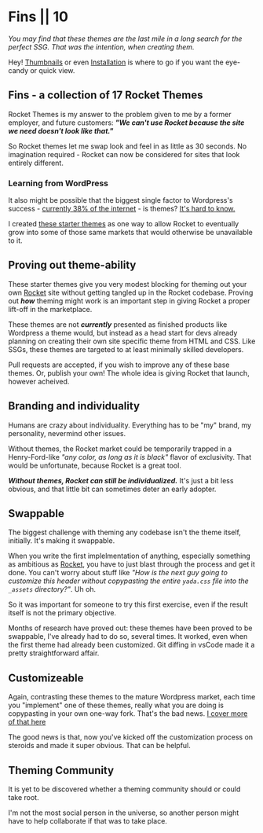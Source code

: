 # Fins || 10

_You may find that these themes are the last mile in a long search for the perfect SSG. That was the intention, when creating them._

Hey! [Thumbnails](/fins/thumbnails/) or even [Installation](/fins/installation/) is where to go if you want the eye-candy or quick view.

## Fins - a collection of 17 Rocket Themes

Rocket Themes is my answer to the problem given to me by a former employer, and future customers: _**"We can't use Rocket because the site we need doesn't look like that."**_ 

So Rocket themes let me swap look and feel in as little as 30 seconds. No imagination required - Rocket can now be considered for sites that look entirely different.

### Learning from WordPress

It also might be possible that the biggest single factor to Wordpress's success - [currently 38% of the internet](https://kinsta.com/wordpress-market-share/) - is themes? [It's hard to know.](https://en.wikipedia.org/wiki/WordPress#History) 

I created [these starter themes](/fins/thumbnails/) as one way to allow Rocket to eventually grow into some of those same markets that would otherwise be unavailable to it.

## Proving out theme-ability

These starter themes give you very modest blocking for theming out your own [Rocket](https://rocket.modern-web.dev/) site without getting tangled up in the Rocket codebase. Proving out _**how**_ theming might work is an important step in giving Rocket a proper lift-off in the marketplace.

These themes are not _**currently**_ presented as finished products like Wordpress a theme would, but instead as a head start for devs already planning on creating their own site specific theme from HTML and CSS. Like SSGs, these themes are targeted to at least minimally skilled developers.

Pull requests are accepted, if you wish to improve any of these base themes. Or, publish your own! The whole idea is giving Rocket that launch, however acheived.

## Branding and individuality

Humans are crazy about individuality. Everything has to be "my" brand, my personality, nevermind other issues.

Without themes, the Rocket market could be temporarily trapped in a Henry-Ford-like _"any color, as long as it is black"_ flavor of exclusivity. That would be unfortunate, because Rocket is a great tool.

_**Without themes, Rocket can still be individualized.**_ It's just a bit less obvious, and that little bit can sometimes deter an early adopter.

## Swappable

The biggest challenge with theming any codebase isn't the theme itself, initially. It's making it swappable.

When you write the first implelmentation of anything, especially something as ambitious as [Rocket](https://rocket.modern-web.dev/), you have to just blast through the process and get it done. You can't worry about stuff like _"How is the next guy going to customize this header without copypasting the entire `yada.css` file into the `_assets` directory?"_. Uh oh.

So it was important for someone to try this first exercise, even if the result itself is not the primary objective.

Months of research have proved out: these themes have been proved to be swappable, I've already had to do so, several times. It worked, even when the first theme had already been customized. Git diffing in vsCode made it a pretty straightforward affair.

## Customizeable

Again, contrasting these themes to the mature Wordpress market, each time you "implement" one of these themes, really what you are doing is copypasting in your own one-way fork. That's the bad news. [I cover more of that here](http://localhost:8000/fins/bestie/)

The good news is that, now you've kicked off the customization process on steroids and made it super obvious. That can be helpful.

## Theming Community

It is yet to be discovered whether a theming community should or could take root.

I'm not the most social person in the universe, so another person might have to help collaborate if that was to take place.
